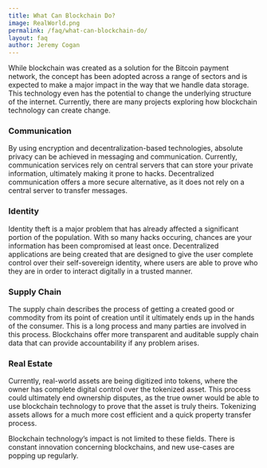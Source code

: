 ```yaml
---
title: What Can Blockchain Do?
image: RealWorld.png
permalink: /faq/what-can-blockchain-do/
layout: faq
author: Jeremy Cogan
---
```

<span>While blockchain was created as a solution for the Bitcoin payment network, the concept has been adopted across a range of sectors and is expected to make a major impact in the way that we handle data storage. This technology even has the potential to change the underlying structure of the internet. Currently, there are many projects exploring how blockchain technology can create change.</span>

<h3>Communication</h3>
<span>By using encryption and decentralization-based technologies, absolute privacy can be achieved in messaging and communication. Currently, communication services rely on central servers that can store your private information, ultimately making it prone to hacks. Decentralized communication offers a more secure alternative, as it does not rely on a central server to transfer messages.</span>

<h3>Identity</h3>
<span>Identity theft is a major problem that has already affected a significant portion of the population. With so many hacks occuring, chances are your information has been compromised at least once. Decentralized applications are being created that are designed to give the user complete control over their self-sovereign identity, where users are able to prove who they are in order to interact digitally in a trusted manner.</span>

<h3>Supply Chain</h3>
<span>The supply chain describes the process of getting a created good or commodity from its point of creation until it ultimately ends up in the hands of the consumer. This is a long process and many parties are involved in this process. Blockchains offer more transparent and auditable supply chain data that can provide accountability if any problem arises.</span>

<h3>Real Estate</h3>
<span>Currently, real-world assets are being digitized into tokens, where the owner has complete digital control over the tokenized asset. This process could ultimately end ownership disputes, as the true owner would be able to use blockchain technology to prove that the asset is truly theirs. Tokenizing assets allows for a much more cost efficient and a quick property transfer process.</span>

<span>Blockchain technology’s impact is not limited to these fields. There is constant innovation concerning blockchains, and new use-cases are popping up regularly.</span>
